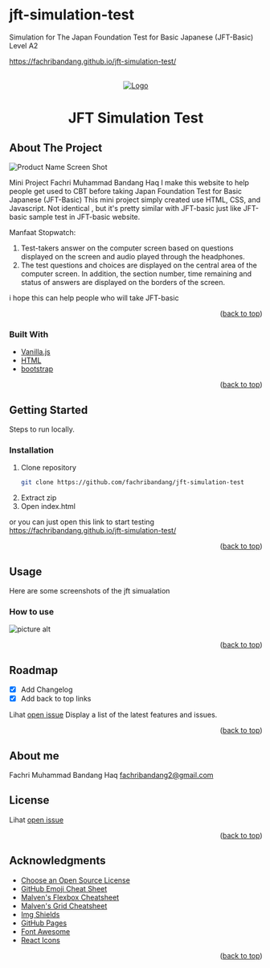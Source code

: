 # jft-simulation-test
Simulation for The Japan Foundation Test for Basic Japanese (JFT-Basic)  Level A2

https://fachribandang.github.io/jft-simulation-test/
<div id="top"></div>

<br />
<div align="center">
  <a href="#">
    <img src="https://github.com/fachribandang/jft-simulation-test/blob/fe15b1a873d0cb9adcf5a51d497ee935e986a4ec/assets/images/header-img.JPG" alt="Logo">
  </a>

  <h1 align="center">JFT Simulation Test</h1>
</div>


<!-- ABOUT THE PROJECT -->
## About The Project

![Product Name Screen Shot](# "Title")

Mini Project 
Fachri Muhammad Bandang Haq
I make this website to help people get used to CBT before taking Japan Foundation Test for Basic Japanese (JFT-Basic)
This mini project simply created use HTML, CSS, and Javascript.
Not identical , but it's pretty similar with JFT-basic just like JFT-basic sample test in JFT-basic website.

Manfaat Stopwatch:
1. Test-takers answer on the computer screen based on questions displayed on the screen and audio played through the headphones.
2. The test questions and choices are displayed on the central area of the computer screen. In addition, the section number, time remaining and status of answers are displayed on the borders of the screen.


i hope this can help people who will take JFT-basic
<p align="right">(<a href="#top">back to top</a>)</p>

### Built With

- [Vanilla.js](https://www.javascript.com/)
- [HTML](https://www.w3schools.com/html/)
- [bootstrap](https://getbootstrap.com/)


<p align="right">(<a href="#top">back to top</a>)</p>

<!-- GETTING STARTED -->
## Getting Started

Steps to run locally.

### Installation

1. Clone repository
   ```sh
   git clone https://github.com/fachribandang/jft-simulation-test
   ```
2. Extract zip
3. Open index.html

or you can just open this link to start testing
https://fachribandang.github.io/jft-simulation-test/

<p align="right">(<a href="#top">back to top</a>)</p>

## Usage

Here are some screenshots of the jft simualation 

### How to use ###
![picture alt](https://github.com/fachribandang/jft-simulation-test/blob/fe15b1a873d0cb9adcf5a51d497ee935e986a4ec/assets/images/howtouse.png "How to do")


<p align="right">(<a href="#top">back to top</a>)</p>

## Roadmap

- [x] Add Changelog
- [x] Add back to top links

Lihat [open issue](https://github.com/fachribandang/jft-simulation-test/issues) 
Display a list of the latest features and issues.

<p align="right">(<a href="#top">back to top</a>)</p>

## About me ##
Fachri Muhammad Bandang Haq 
fachribandang2@gmail.com

<!-- LICENSE -->
## License
Lihat [open issue](https://github.com/fachribandang/jft-simulation-test/blob/732d15d3334ede81fae2952a377ad941e00d99d7/LICENSE) 

<p align="right">(<a href="#top">back to top</a>)</p>

<!-- ACKNOWLEDGMENTS -->
## Acknowledgments
* [Choose an Open Source License](https://choosealicense.com)
* [GitHub Emoji Cheat Sheet](https://www.webpagefx.com/tools/emoji-cheat-sheet)
* [Malven's Flexbox Cheatsheet](https://flexbox.malven.co/)
* [Malven's Grid Cheatsheet](https://grid.malven.co/)
* [Img Shields](https://shields.io)
* [GitHub Pages](https://pages.github.com)
* [Font Awesome](https://fontawesome.com)
* [React Icons](https://react-icons.github.io/react-icons/search)

<p align="right">(<a href="#top">back to top</a>)</p>



